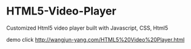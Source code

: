 # HTML5-Video-Player
Customized Html5 video player built with Javascript, CSS, Html5

demo click http://wangjun-yang.com/HTML5%20Video%20Player.html
